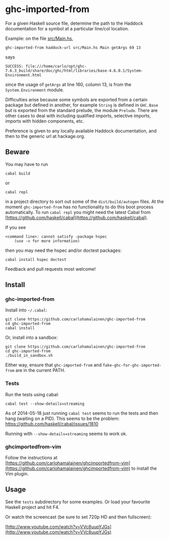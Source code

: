 # ghc-imported-from

For a given Haskell source file, determine the path to the Haddock documentation for a symbol at a particular line/col location.

Example: on the file [src/Main.hs](https://github.com/carlohamalainen/ghc-imported-from/blob/master/src/Main.hs),

    ghc-imported-from haddock-url src/Main.hs Main getArgs 69 13

says

    SUCCESS: file:///home/carlo/opt/ghc-7.6.3_build/share/doc/ghc/html/libraries/base-4.6.0.1/System-Environment.html

since the usage of ```getArgs``` at line 160, column 13, is from the ```System.Environment``` module.

Difficulties arise because some symbols are exported from a certain
package but defined in another, for example ```String``` is defined in
```GHC.Base``` but is exported from the standard prelude, the module
```Prelude```. There are other cases to deal with including qualified
imports, selective imports, imports with hidden components, etc.

Preference is given to any locally available Haddock documentation,
and then to the generic url at hackage.org.

## Beware

You may have to run

    cabal build

or

    cabal repl

in a project directory to sort out some of the ```dist/build/autogen```
files. At the moment ```ghc-imported-from``` has no functionality to
do this boot process automatically. To run ```cabal repl``` you might need
the latest Cabal from [https://github.com/haskell/cabal](https://github.com/haskell/cabal).

If you see

    <command line>: cannot satisfy -package hspec
        (use -v for more information)

then you may need the hspec and/or doctest packages:

    cabal install hspec doctest

Feedback and pull requests most welcome!

## Install

### ghc-imported-from

Install into ```~/.cabal```:

    git clone https://github.com/carlohamalainen/ghc-imported-from
    cd ghc-imported-from
    cabal install

Or, install into a sandbox:

    git clone https://github.com/carlohamalainen/ghc-imported-from
    cd ghc-imported-from
    ./build_in_sandbox.sh

Either way, ensure that ```ghc-imported-from``` and ```fake-ghc-for-ghc-imported-from``` are in the current PATH.

### Tests

Run the tests using cabal:

    cabal test --show-details=streaming

As of 2014-05-18 just running ```cabal test``` seems to run the
tests and then hang (waiting on a PID). This seems to be the problem:
https://github.com/haskell/cabal/issues/1810

Running with ```--show-details=streaming``` seems to work ok.

### ghcimportedfrom-vim

Follow the instructions at
[https://github.com/carlohamalainen/ghcimportedfrom-vim](https://github.com/carlohamalainen/ghcimportedfrom-vim)
to install the Vim plugin.

## Usage

See the ```tests``` subdirectory for some examples. Or load your favourite Haskell project and hit F4.

Or watch the screencast (be sure to set 720p HD and then fullscreen):

[http://www.youtube.com/watch?v=VVc8uupYJGs](http://www.youtube.com/watch?v=VVc8uupYJGs)
